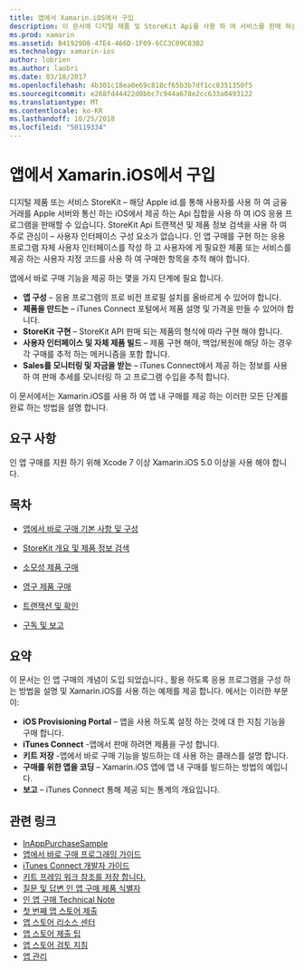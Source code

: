 ```yaml
---
title: 앱에서 Xamarin.iOS에서 구입
description: 이 문서에 디지털 제품 및 StoreKit Api를 사용 하 여 서비스를 판매 하는 방법을 설명 합니다. 구성, 소모 성 제품, 영구 제품, 트랜잭션, 구독 및 자세히 설명 하는 지침에 연결 합니다.
ms.prod: xamarin
ms.assetid: B41929D8-47E4-466D-1F09-6CC3C09C83B2
ms.technology: xamarin-ios
author: lobrien
ms.author: laobri
ms.date: 03/18/2017
ms.openlocfilehash: 4b301c18ea0e69c818cf65b3b7df1cc8351350f5
ms.sourcegitcommit: e268fd44422d0bbc7c944a678e2cc633a0493122
ms.translationtype: MT
ms.contentlocale: ko-KR
ms.lasthandoff: 10/25/2018
ms.locfileid: "50119334"
---
```

# <a name="in-app-purchasing-in-xamarinios"></a>앱에서 Xamarin.iOS에서 구입

디지털 제품 또는 서비스 StoreKit – 해당 Apple id.를 통해 사용자를 사용 하 여 금융 거래를 Apple 서버와 통신 하는 iOS에서 제공 하는 Api 집합을 사용 하 여 iOS 응용 프로그램을 판매할 수 있습니다. StoreKit Api 트랜잭션 및 제품 정보 검색을 사용 하 여 주로 관심이 – 사용자 인터페이스 구성 요소가 없습니다. 인 앱 구매를 구현 하는 응용 프로그램 자체 사용자 인터페이스를 작성 하 고 사용자에 게 필요한 제품 또는 서비스를 제공 하는 사용자 지정 코드를 사용 하 여 구매한 항목을 추적 해야 합니다.

앱에서 바로 구매 기능을 제공 하는 몇을 가지 단계에 필요 합니다.

-  **앱 구성** – 응용 프로그램의 프로 비전 프로필 설치를 올바르게 수 있어야 합니다.
-  **제품을 만드는** – iTunes Connect 포털에서 제품 설명 및 가격을 만들 수 있어야 합니다.
-  **StoreKit 구현** – StoreKit API 판매 되는 제품의 형식에 따라 구현 해야 합니다.
-  **사용자 인터페이스 및 자체 제품 빌드** – 제품 구현 해야, 백업/복원에 해당 하는 경우 각 구매를 추적 하는 메커니즘을 포함 합니다.
-  **Sales를 모니터링 및 자금을 받는** – iTunes Connect에서 제공 하는 정보를 사용 하 여 판매 추세를 모니터링 하 고 프로그램 수입을 추적 합니다.

이 문서에서는 Xamarin.iOS를 사용 하 여 앱 내 구매를 제공 하는 이러한 모든 단계를 완료 하는 방법을 설명 합니다.

## <a name="requirements"></a>요구 사항

인 앱 구매를 지원 하기 위해 Xcode 7 이상 Xamarin.iOS 5.0 이상을 사용 해야 합니다.

## <a name="contents"></a>목차

 * [앱에서 바로 구매 기본 사항 및 구성](~/ios/platform/in-app-purchasing/in-app-purchase-basics-and-configuration.md)

 * [StoreKit 개요 및 제품 정보 검색](~/ios/platform/in-app-purchasing/store-kit-overview-and-retreiving-product-information.md)

 * [소모성 제품 구매](~/ios/platform/in-app-purchasing/purchasing-consumable-products.md)

 * [영구 제품 구매](~/ios/platform/in-app-purchasing/purchasing-non-consumable-products.md)

 * [트랜잭션 및 확인](~/ios/platform/in-app-purchasing/transactions-and-verification.md)

 * [구독 및 보고](~/ios/platform/in-app-purchasing/subscriptions-and-reporting.md)

## <a name="summary"></a>요약

이 문서는 인 앱 구매의 개념이 도입 되었습니다., 활용 하도록 응용 프로그램을 구성 하는 방법을 설명 및 Xamarin.iOS를 사용 하는 예제를 제공 합니다. 에서는 이러한 부분이:

-  **iOS Provisioning Portal** – 앱을 사용 하도록 설정 하는 것에 대 한 지침 기능을 구매 합니다.
-  **iTunes Connect** -앱에서 판매 하려면 제품을 구성 합니다.
-  **키트 저장** -앱에서 바로 구매 기능을 빌드하는 데 사용 하는 클래스를 설명 합니다.
-  **구매를 위한 앱을 코딩** – Xamarin.iOS 앱에 앱 내 구매를 빌드하는 방법의 예입니다.
-  **보고** – iTunes Connect 통해 제공 되는 통계의 개요입니다.


## <a name="related-links"></a>관련 링크

- [InAppPurchaseSample](https://developer.xamarin.com/samples/StoreKit/)
- [앱에서 바로 구매 프로그래밍 가이드](https://developer.apple.com/library/ios/documentation/NetworkingInternet/Conceptual/StoreKitGuide/Introduction.html)
- [iTunes Connect 개발자 가이드](https://developer.apple.com/library/ios/documentation/LanguagesUtilities/Conceptual/iTunesConnect_Guide/iTunesConnect_Guide.pdf)
- [키트 프레임 워크 참조를 저장 합니다.](https://developer.apple.com/library/ios/documentation/StoreKit/Reference/StoreKit_Collection/StoreKit_Collection.pdf)
- [질문 및 답변 인 앱 구매 제품 식별자](https://developer.apple.com/library/ios/#qa/qa1329/_index.html)
- [인 앱 구매 Technical Note](https://developer.apple.com/library/ios/#technotes/tn2259/_index.html)
- [첫 번째 앱 스토어 제출](https://developer.apple.com/library/ios/documentation/IDEs/Conceptual/AppDistributionGuide/Introduction/Introduction.html)
- [앱 스토어 리소스 센터](https://developer.apple.com/appstore/index.html)
- [앱 스토어 제출 팁](https://developer.apple.com/appstore/resources/submission/tips.html)
- [앱 스토어 검토 지침](https://developer.apple.com/appstore/resources/approval/guidelines.html)
- [앱 관리](https://developer.apple.com/appstore/resources/managing/index.html)
